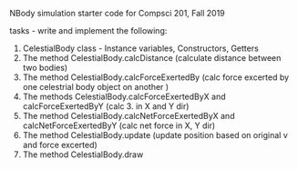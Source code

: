NBody simulation starter code for Compsci 201, Fall 2019

tasks - write and implement the following:
1. CelestialBody class - Instance variables, Constructors, Getters	
2. The method CelestialBody.calcDistance	(calculate distance between two bodies)
3. The method CelestialBody.calcForceExertedBy	(calc force excerted by one celestrial body object on another )
4. The methods CelestialBody.calcForceExertedByX and calcForceExertedByY	(calc 3. in X and Y dir)
5. The method CelestialBody.calcNetForceExertedByX and calcNetForceExertedByY	 (calc net force in X, Y dir)
6. The method CelestialBody.update	(update position based on original v and force excerted)
7. The method CelestialBody.draw
